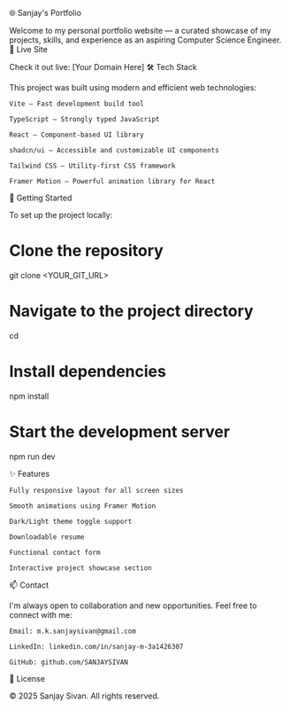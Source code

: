 🌐 Sanjay's Portfolio

Welcome to my personal portfolio website — a curated showcase of my projects, skills, and experience as an aspiring Computer Science Engineer.
🚀 Live Site

Check it out live: [Your Domain Here]
🛠️ Tech Stack

This project was built using modern and efficient web technologies:

    Vite – Fast development build tool

    TypeScript – Strongly typed JavaScript

    React – Component-based UI library

    shadcn/ui – Accessible and customizable UI components

    Tailwind CSS – Utility-first CSS framework

    Framer Motion – Powerful animation library for React

🧰 Getting Started

To set up the project locally:

# Clone the repository
git clone <YOUR_GIT_URL>

# Navigate to the project directory
cd <your-project-folder>

# Install dependencies
npm install

# Start the development server
npm run dev

✨ Features

    Fully responsive layout for all screen sizes

    Smooth animations using Framer Motion

    Dark/Light theme toggle support

    Downloadable resume

    Functional contact form

    Interactive project showcase section

📫 Contact

I'm always open to collaboration and new opportunities.
Feel free to connect with me:

    Email: m.k.sanjaysivan@gmail.com

    LinkedIn: linkedin.com/in/sanjay-m-3a1426307

    GitHub: github.com/SANJAYSIVAN

📄 License

© 2025 Sanjay Sivan. All rights reserved.